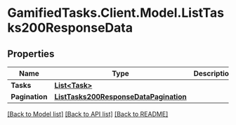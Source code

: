 # GamifiedTasks.Client.Model.ListTasks200ResponseData

## Properties

Name | Type | Description | Notes
------------ | ------------- | ------------- | -------------
**Tasks** | [**List&lt;Task&gt;**](Task.md) |  | [optional] 
**Pagination** | [**ListTasks200ResponseDataPagination**](ListTasks200ResponseDataPagination.md) |  | [optional] 

[[Back to Model list]](../../README.md#documentation-for-models) [[Back to API list]](../../README.md#documentation-for-api-endpoints) [[Back to README]](../../README.md)

